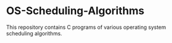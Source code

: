 # OS-Scheduling-Algorithms
This repository contains C programs of various operating system scheduling algorithms.
